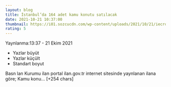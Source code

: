 ```yaml
--- 
layout: blog
title: İstanbul’da 164 adet kamu konutu satılacak
date: 2021-10-21 10:37:00
thumbnail: https://i01.sozcucdn.com/wp-content/uploads/2021/10/21/iecrop/ihale-shutter_16_9_1612517785_16_9_1633512660_16_9_1634034414_16_9_1634812612-670x371.jpg
rating: 5
---
```

Yaynlanma:13:37 - 21 Ekim 2021
<ul><li>Yazlar büyüt</li><li>Yazlar küçült</li><li>Standart boyut</li></ul>
Basn lan Kurumu ilan portal ilan.gov.tr internet sitesinde yaynlanan ilana göre; Kamu konu… [+254 chars]